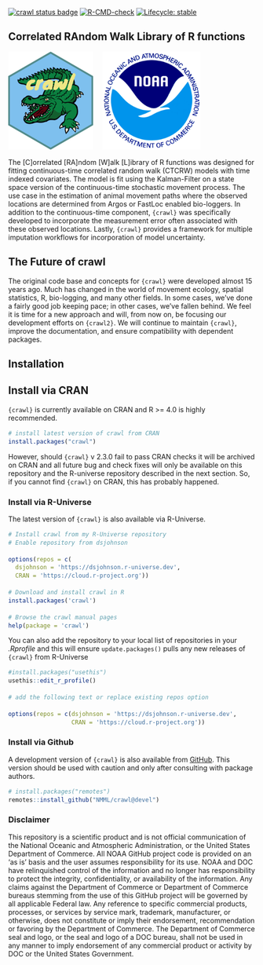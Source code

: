 <!-- README.md is generated from README.Rmd. Please edit that file -->
<!-- badges: start -->

[![crawl status
badge](https://dsjohnson.r-universe.dev/badges/crawl)](https://dsjohnson.r-universe.dev)
[![R-CMD-check](https://github.com/NMML/crawl/workflows/R-CMD-check/badge.svg)](https://github.com/NMML/crawl/actions)
[![Lifecycle:
stable](https://img.shields.io/badge/lifecycle-stable-green.svg)](https://lifecycle.r-lib.org/articles/stages.html#stable)
<!-- badges: end -->

## Correlated RAndom Walk Library of R functions

<p float="left">
<img src="hex_sticker/crawl.png" height="200"/>    
<img src="hex_sticker/noaa.png" height="200"/>
</p>

The \[C\]orrelated \[RA\]ndom \[W\]alk \[L\]ibrary of R functions was
designed for fitting continuous-time correlated random walk (CTCRW)
models with time indexed covariates. The model is fit using the
Kalman-Filter on a state space version of the continuous-time stochastic
movement process. The use case in the estimation of animal movement
paths where the observed locations are determined from Argos or FastLoc
enabled bio-loggers. In addition to the continuous-time component,
`{crawl}` was specifically developed to incorporate the measurement
error often associated with these observed locations. Lastly, `{crawl}`
provides a framework for multiple imputation workflows for incorporation
of model uncertainty.

## The Future of crawl

The original code base and concepts for `{crawl}` were developed almost
15 years ago. Much has changed in the world of movement ecology, spatial
statistics, R, bio-logging, and many other fields. In some cases, we’ve
done a fairly good job keeping pace; in other cases, we’ve fallen
behind. We feel it is time for a new approach and will, from now on, be
focusing our development efforts on `{crawl2}`. We will continue to
maintain `{crawl}`, improve the documentation, and ensure compatibility
with dependent packages.

## Installation

## Install via CRAN

`{crawl}` is currently available on CRAN and R \>= 4.0 is highly
recommended.

``` r
# install latest version of crawl from CRAN
install.packages("crawl")
```

However, should `{crawl}` v 2.3.0 fail to pass CRAN checks it will be
archived on CRAN and all future bug and check fixes will only be
available on this repository and the R-universe repository described in
the next section. So, if you cannot find `{crawl}` on CRAN, this has
probably happened.

### Install via R-Universe

The latest version of `{crawl}` is also available via R-Universe.

``` r
# Install crawl from my R-Universe repository
# Enable repository from dsjohnson

options(repos = c(
  dsjohnson = 'https://dsjohnson.r-universe.dev',
  CRAN = 'https://cloud.r-project.org'))

# Download and install crawl in R
install.packages('crawl')

# Browse the crawl manual pages
help(package = 'crawl')
```

You can also add the repository to your local list of repositories in
your *.Rprofile* and this will ensure `update.packages()` pulls any new
releases of `{crawl}` from R-Universe

``` r
#install.packages("usethis")
usethis::edit_r_profile()

# add the following text or replace existing repos option

options(repos = c(dsjohnson = 'https://dsjohnson.r-universe.dev',
                  CRAN = 'https://cloud.r-project.org'))
```

### Install via Github

A development version of `{crawl}` is also available from
[GitHub](https://github.com/NMML/crawl). This version should be used
with caution and only after consulting with package authors.

``` r
# install.packages("remotes")
remotes::install_github("NMML/crawl@devel")
```

### Disclaimer

This repository is a scientific product and is not official
communication of the National Oceanic and Atmospheric Administration, or
the United States Department of Commerce. All NOAA GitHub project code
is provided on an ‘as is’ basis and the user assumes responsibility for
its use. NOAA and DOC have relinquished control of the information and
no longer has responsibility to protect the integrity, confidentiality,
or availability of the information. Any claims against the Department of
Commerce or Department of Commerce bureaus stemming from the use of this
GitHub project will be governed by all applicable Federal law. Any
reference to specific commercial products, processes, or services by
service mark, trademark, manufacturer, or otherwise, does not constitute
or imply their endorsement, recommendation or favoring by the Department
of Commerce. The Department of Commerce seal and logo, or the seal and
logo of a DOC bureau, shall not be used in any manner to imply
endorsement of any commercial product or activity by DOC or the United
States Government.
